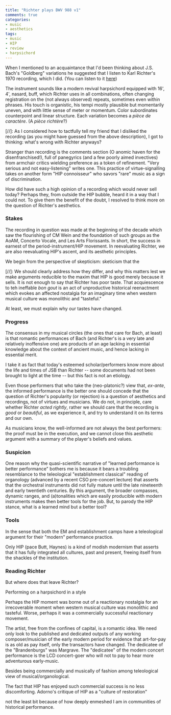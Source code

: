 ```yaml
---
title: "Richter plays BWV 988 v1"
comments: true
categories: 
- music
- aesthetics
tags:
- music
- HIP	
- review
- harpsichord
---
```


When I mentioned to an acquaintance that I'd been thinking about J.S. Bach's "Goldberg" variations he suggested that I listen to Karl Richter's 1970 recording, which I did. (You can listen to it [here](https://youtu.be/F9_m4KoTC6w))

The instrument sounds like a modern revival harpsichord equipped with 16', 4', nasard, buff, which Richter uses in all combinations, often changing registration on the (not always observed) repeats, sometimes even within phrases. His touch is organistic, his tempi mostly plausible but momentarily uneven, and with little sense of meter or momentum. Color subordinates counterpoint and linear structure. Each variation becomes a _pièce de caractère_. (A _pièce richtère_?)

[//]: As I considered how to tactfully tell my friend that I disliked the recording (as you might have guessed from the above description), I got to thinking: what's wrong with Richter anyways?

Stranger than recording is the comments section (O anomic haven for the disenfranchised!), full of panegyrics (and a few poorly aimed invectives) from armchair critics wielding preference as a token of refinement. "Very serious and not easy-listening" writes one. This practice of virtue-signalling takes on another form "HIP connoisseur" who savors "rare" music as a sign of discrimination.

How did have such a high opinion of a recording which would never sell today? Perhaps they, from outside the HIP bubble, heard it in a way that I could not. To give them the benefit of the doubt, I resolved to think more on the question of Richter's aesthetics.

### Stakes

The recording in question was made at the beginning of the decade which saw the flourishing of CM Wein and the foundation of such groups as the AoAM, Concerto Vocale, and Les Arts Florissants. In short, the success in earnest of the period-instrument/HIP movement. In reevaluating Richter, we are also reevaluating HIP's ascent, and its aesthetic principles. 

We begin from the perspective of skepticism: sketicism that the 

[//]: We should clearly address how they differ, and why this matters lest we make arguments reducible to the maxim that HIP is good merely because it sells. It is not enough to say that Richter has poor taste. That acquiescence to teh  ineffable _bon gout_ is an act of unproductive historical reenactment which evokes an affected nostalgia for an imaginary time when western musical culture was monolithic and "tasteful." 

At least, we must explain why our tastes have changed. 

### Progress

The consensus in my musical circles (the ones that care for Bach, at least) is that romantic performances of Bach (and Richter's is a very late and relatively inoffensive one) are products of an age lacking in essential knowledge about the context of ancient music, and hence lacking in essential merit. 

I take it as fact that today's esteemed scholar/performers know more about the life and times of JSB than Richter -- some documents had not been brought to light at the time -- but this fact is not an etiology.

Even those performers that who take the (neo-platonic?) view that, _ex-ante_, the informed performance is the better one should concede that the question of Richter's popularity (or rejection) is a question of aesthetics and recordings, not of virtues and musicians. We do not, in principle, care whether Richter _acted rightly_, rather we should care that the recording is _good_ or _beautiful_, as we experience it, and try to understand it on its terms and our own. 

As musicians know, the well-informed are not always the best performers: the proof must be in the execution, and we cannot close this aesthetic argument with a summary of the player's beliefs and values.

### Suspicion

One reason why the quasi-scientific narrative of "learned performance is better performance" bothers me is because it bears a troubling resemblance to the teleological "establishment classical" reading of organology (advanced by a recent CSO pre-concert lecture) that asserts that the orchestral instruments did not fully mature until the late nineteenth and early twentieth centuries. By this argument, the broader compasses, dynamic ranges, and (a)tonalities which are easily producible with modern instruments makes then better tools for the job. But, to parody the HIP stance, what is a learned mind but a better tool?

### Tools

In the sense that  both the EM and establishment camps have a teleological argument for their "modern" performance practice. 

Only HIP (pace Butt, Haynes) is a kind of modish modernism that asserts that it has fully integrated all cultures, past and present, freeing itself from the shackles of the institution.

### Reading Richter

But where does that leave Richter? 

Performing on a harpsichord in a style

Perhaps the HIP moment was borne out of a reactionary nostalgia for an irrecoverable moment when western musical culture was monolithic and tasteful. Worse, perhaps it was a commercially successful reactionary movement.

The artist, free from the confines of capital, is a romantic idea. We need only look to the published and dedicated outputs of any working composer/musician of the early modern period for evidence that art-for-pay is as old as pay itself, only the transactors have changed. The dedicatee of the "Brandenburgs" was Margrave. The "dedicatee" of the modern concert performance is the LCD concert-goer who will not to pay to hear more adventurous early-music.

Besides being commercially and musically of fashion among  teleological view of musical/organological.

The fact that HIP has enjoyed such commercial success is no less discomforting. Adorno's critique of HIP as a "culture of restoration" 

not the least bit because of how deeply enmeshed I am in communities of historical performance.